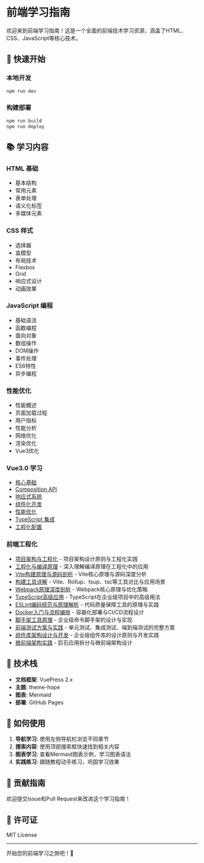 # 前端学习指南

欢迎来到前端学习指南！这是一个全面的前端技术学习资源，涵盖了HTML、CSS、JavaScript等核心技术。

## 🚀 快速开始

### 本地开发
```bash
npm run dev
```

### 构建部署
```bash
npm run build
npm run deploy
```

## 📚 学习内容

### HTML 基础
- 基本结构
- 常用元素
- 表单处理
- 语义化标签
- 多媒体元素

### CSS 样式
- 选择器
- 盒模型
- 布局技术
- Flexbox
- Grid
- 响应式设计
- 动画效果

### JavaScript 编程
- 基础语法
- 函数编程
- 面向对象
- 数组操作
- DOM操作
- 事件处理
- ES6特性
- 异步编程

### 性能优化
- 性能概述
- 页面加载过程
- 用户指标
- 性能分析
- 网络优化
- 渲染优化
- Vue3优化

### Vue3.0 学习
- [核心基础](./vue3/basics.md)
- [Composition API](./vue3/composition-api.md)
- [响应式系统](./vue3/reactivity.md)
- [组件化开发](./vue3/components.md)
- [性能优化](./vue3/performance.md)
- [TypeScript 集成](./vue3/typescript.md)
- [工程化配置](./vue3/engineering.md)

### 前端工程化
- [项目架构与工程化](./engineering/architecture.md) - 项目架构设计原则与工程化实践
- [工程化与编译原理](./engineering/compilation.md) - 深入理解编译原理在工程化中的应用
- [Vite构建原理与源码剖析](./engineering/vite-deep-dive.md) - Vite核心原理与源码深度分析
- [构建工具详解](./engineering/build-tools.md) - Vite、Rollup、tsup、tsc等工具对比与应用场景
- [Webpack原理深度剖析](./engineering/webpack-principles.md) - Webpack核心原理与优化策略
- [TypeScript高级应用](./engineering/typescript-advanced.md) - TypeScript在企业级项目中的高级用法
- [ESLint编码规范与原理解析](./engineering/eslint-principles.md) - 代码质量保障工具的原理与实践
- [Docker入门与流程编排](./engineering/docker-cicd.md) - 容器化部署与CI/CD流程设计
- [脚手架工具原理](./engineering/scaffold-tools.md) - 企业级命令脚手架的设计与实现
- [前端测试方案与实践](./engineering/testing-strategies.md) - 单元测试、集成测试、端到端测试的完整方案
- [组件库架构设计与开发](./engineering/component-library.md) - 企业级组件库的设计原则与开发实践
- [微前端架构实践](./engineering/micro-frontend.md) - 巨石应用拆分与微前端架构设计

## 🔧 技术栈

- **文档框架**: VuePress 2.x
- **主题**: theme-hope
- **图表**: Mermaid
- **部署**: GitHub Pages

## 📖 如何使用

1. **导航学习**: 使用左侧导航栏浏览不同章节
2. **搜索内容**: 使用顶部搜索框快速找到相关内容
3. **图表学习**: 查看Mermaid图表示例，学习图表语法
4. **实践练习**: 跟随教程动手练习，巩固学习效果

## 🌟 贡献指南

欢迎提交Issue和Pull Request来改进这个学习指南！

## 📄 许可证

MIT License

---

开始您的前端学习之旅吧！🚀 